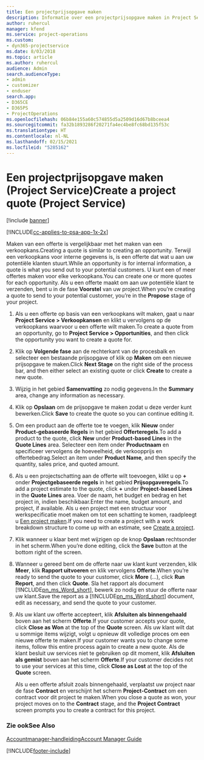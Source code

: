 ```yaml
---
title: Een projectprijsopgave maken
description: Informatie over een projectprijsopgave maken in Project Service
author: ruhercul
manager: kfend
ms.service: project-operations
ms.custom:
- dyn365-projectservice
ms.date: 8/03/2018
ms.topic: article
ms.author: ruhercul
audience: Admin
search.audienceType:
- admin
- customizer
- enduser
search.app:
- D365CE
- D365PS
- ProjectOperations
ms.openlocfilehash: 06b84e155a60c574855d5a2509d16d67b8bceea4
ms.sourcegitcommit: fa32b1893286f20271fa4ec4be8fc68bd135f53c
ms.translationtype: HT
ms.contentlocale: nl-NL
ms.lasthandoff: 02/15/2021
ms.locfileid: "5285162"
---
```

# <a name="create-a-project-quote-project-service"></a><span data-ttu-id="04a6a-103">Een projectprijsopgave maken (Project Service)</span><span class="sxs-lookup"><span data-stu-id="04a6a-103">Create a project quote (Project Service)</span></span>

[!include [banner](../includes/psa-now-project-operations.md)]

[!INCLUDE[cc-applies-to-psa-app-1x-2x](../includes/cc-applies-to-psa-app-1x-2x.md)]

<span data-ttu-id="04a6a-104">Maken van een offerte is vergelijkbaar met het maken van een verkoopkans.</span><span class="sxs-lookup"><span data-stu-id="04a6a-104">Creating a quote is similar to creating an opportunity.</span></span> <span data-ttu-id="04a6a-105">Terwijl een verkoopkans voor interne gegevens is, is een offerte dat wat u aan uw potentiële klanten stuurt.</span><span class="sxs-lookup"><span data-stu-id="04a6a-105">While an opportunity is for internal information, a quote is what you send out to your potential customers.</span></span> <span data-ttu-id="04a6a-106">U kunt een of meer offertes maken voor elke verkoopkans.</span><span class="sxs-lookup"><span data-stu-id="04a6a-106">You can create one or more quotes for each opportunity.</span></span> <span data-ttu-id="04a6a-107">Als u een offerte maakt om aan uw potentiële klant te verzenden, bent u in de fase **Voorstel** van uw project.</span><span class="sxs-lookup"><span data-stu-id="04a6a-107">When you’re creating a quote to send to your potential customer, you’re in the **Propose** stage of your project.</span></span>  
  
1. <span data-ttu-id="04a6a-108">Als u een offerte op basis van een verkoopkans wilt maken, gaat u naar **Project Service > Verkoopkansen** en klikt u vervolgens op de verkoopkans waarvoor u een offerte wilt maken.</span><span class="sxs-lookup"><span data-stu-id="04a6a-108">To create a quote from an opportunity, go to **Project Service > Opportunities**, and then click the opportunity you want to create a quote for.</span></span>  
  
2. <span data-ttu-id="04a6a-109">Klik op **Volgende fase** aan de rechterkant van de procesbalk en selecteer een bestaande prijsopgave of klik op **Maken** om een nieuwe prijsopgave te maken.</span><span class="sxs-lookup"><span data-stu-id="04a6a-109">Click **Next Stage** on the right side of the process bar, and then either select an existing quote or click **Create** to create a new quote.</span></span>  
  
3. <span data-ttu-id="04a6a-110">Wijzig in het gebied **Samenvatting** zo nodig gegevens.</span><span class="sxs-lookup"><span data-stu-id="04a6a-110">In the **Summary** area, change any information as necessary.</span></span>  
  
4. <span data-ttu-id="04a6a-111">Klik op **Opslaan** om de prijsopgave te maken zodat u deze verder kunt bewerken.</span><span class="sxs-lookup"><span data-stu-id="04a6a-111">Click **Save** to create the quote so you can continue editing it.</span></span>  
  
5. <span data-ttu-id="04a6a-112">Om een product aan de offerte toe te voegen, klik **Nieuw** onder **Product-gebaseerde Regels** in het gebied **Offerteregels**.</span><span class="sxs-lookup"><span data-stu-id="04a6a-112">To add a product to the quote, click **New** under **Product-based Lines** in the **Quote Lines** area.</span></span> <span data-ttu-id="04a6a-113">Selecteer een item onder **Productnaam** en specificeer vervolgens de hoeveelheid, de verkoopprijs en offertebedrag.</span><span class="sxs-lookup"><span data-stu-id="04a6a-113">Select an item under **Product Name**, and then specify the quantity, sales price, and quoted amount.</span></span>  
  
6. <span data-ttu-id="04a6a-114">Als u een projectschatting aan de offerte wilt toevoegen, klikt u op **+** onder **Projectgebaseerde regels** in het gebied **Prijsopgaveregels**.</span><span class="sxs-lookup"><span data-stu-id="04a6a-114">To add a project estimate to the quote, click **+** under **Project-based Lines** in the **Quote Lines** area.</span></span> <span data-ttu-id="04a6a-115">Voer de naam, het budget en bedrag en het project in, indien beschikbaar.</span><span class="sxs-lookup"><span data-stu-id="04a6a-115">Enter the name, budget amount, and project, if available.</span></span> <span data-ttu-id="04a6a-116">Als u een project met een structuur voor werkspecificatie moet maken om tot een schatting te komen, raadpleegt u [Een project maken](../psa/create-project.md).</span><span class="sxs-lookup"><span data-stu-id="04a6a-116">If you need to create a project with a work breakdown structure to come up with an estimate, see [Create a project](../psa/create-project.md).</span></span>  
  
7. <span data-ttu-id="04a6a-117">Klik wanneer u klaar bent met wijzigen op de knop **Opslaan** rechtsonder in het scherm.</span><span class="sxs-lookup"><span data-stu-id="04a6a-117">When you’re done editing, click the **Save** button at the bottom right of the screen.</span></span>  
  
8. <span data-ttu-id="04a6a-118">Wanneer u gereed bent om de offerte naar uw klant kunt verzenden, klik **Meer**, klik **Rapport uitvoeren** en klik vervolgens **Offerte**.</span><span class="sxs-lookup"><span data-stu-id="04a6a-118">When you’re ready to send the quote to your customer, click **More** (…), click **Run Report**, and then click **Quote**.</span></span> <span data-ttu-id="04a6a-119">Sla het rapport als document [!INCLUDE[pn_ms_Word_short](../includes/pn-ms-word-short.md)], bewerk zo nodig en stuur de offerte naar uw klant.</span><span class="sxs-lookup"><span data-stu-id="04a6a-119">Save the report as a [!INCLUDE[pn_ms_Word_short](../includes/pn-ms-word-short.md)] document, edit as necessary, and send the quote to your customer.</span></span>  
  
9. <span data-ttu-id="04a6a-120">Als uw klant uw offerte accepteert, klik **Afsluiten als binnengehaald** boven aan het scherm **Offerte**.</span><span class="sxs-lookup"><span data-stu-id="04a6a-120">If your customer accepts your quote, click **Close as Won** at the top of the **Quote** screen.</span></span> <span data-ttu-id="04a6a-121">Als uw klant wilt dat u sommige items wijzigt, volgt u opnieuw dit volledige proces om een nieuwe offerte te maken.</span><span class="sxs-lookup"><span data-stu-id="04a6a-121">If your customer wants you to change some items, follow this entire process again to create a new quote.</span></span> <span data-ttu-id="04a6a-122">Als de klant besluit uw services niet te gebruiken op dit moment, klik **Afsluiten als gemist** boven aan het scherm **Offerte**.</span><span class="sxs-lookup"><span data-stu-id="04a6a-122">If your customer decides not to use your services at this time, click **Close as Lost** at the top of the **Quote** screen.</span></span>  
  
   <span data-ttu-id="04a6a-123">Als u een offerte afsluit zoals binnengehaald, verplaatst uw project naar de fase **Contract** en verschijnt het scherm **Project-Contract** om een contract voor dit project te maken.</span><span class="sxs-lookup"><span data-stu-id="04a6a-123">When you close a quote as won, your project moves on to the **Contract** stage, and the **Project Contract** screen prompts you to create a contract for this project.</span></span>  
  
### <a name="see-also"></a><span data-ttu-id="04a6a-124">Zie ook</span><span class="sxs-lookup"><span data-stu-id="04a6a-124">See Also</span></span>  
 [<span data-ttu-id="04a6a-125">Accountmanager-handleiding</span><span class="sxs-lookup"><span data-stu-id="04a6a-125">Account Manager Guide</span></span>](../psa/account-manager-guide.md)


[!INCLUDE[footer-include](../includes/footer-banner.md)]